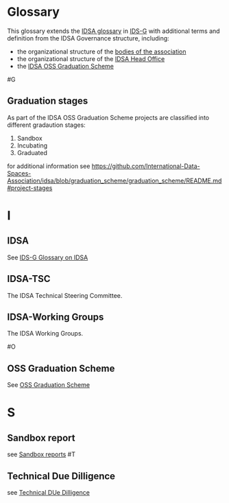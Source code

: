 # Glossary

This glossary extends the [IDSA glossary](https://github.com/International-Data-Spaces-Association/IDS-G/tree/main/Glossary#glossary) in [IDS-G](https://github.com/International-Data-Spaces-Association/IDS-G/) with additional terms and definition from the IDSA Governance structure, including:

- the organizational structure of the [bodies of the association](https://internationaldataspaces.org/we/the-association/)
- the organizational structure of the [IDSA Head Office](https://internationaldataspaces.org/we/head-office/)
- the [IDSA OSS Graduation Scheme](./graduation_scheme/README.md)


#G

## Graduation stages

As part of the IDSA OSS Graduation Scheme projects are classified into different gradaution stages:
1. Sandbox
2. Incubating
3. Graduated

for additional information see https://github.com/International-Data-Spaces-Association/idsa/blob/graduation_scheme/graduation_scheme/README.md#project-stages


# I

## IDSA

See [IDS-G Glossary on IDSA](https://github.com/International-Data-Spaces-Association/IDS-G/tree/main/glossary#idsa)

## IDSA-TSC

The IDSA Technical Steering Committee. 

## IDSA-Working Groups

The IDSA Working Groups.

#O

##  OSS Graduation Scheme

See [OSS Graduation Scheme](./graduation_scheme/README.md)


# S

## Sandbox report

see [Sandbox reports](./graduation_scheme/Sandbox_Reviews/README.md)
#T 

## Technical Due Dilligence

see [Technical DUe Dilligence](./graduation_scheme/due_diligence_reports/Due_Diligence_Project_Review_Template.md#technical-due-diligence)


